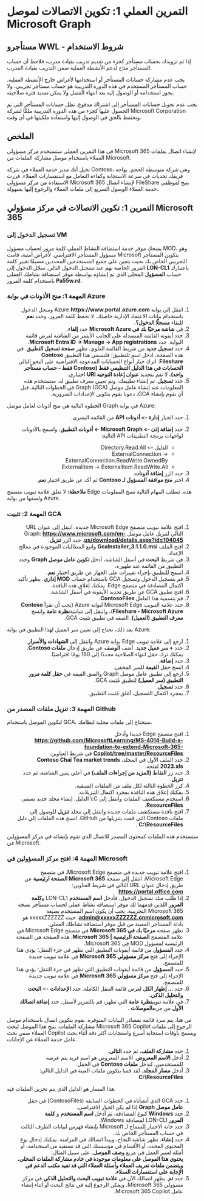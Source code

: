 # التمرين العملي 1: تكوين الاتصالات لموصل Microsoft Graph

## مستأجرو WWL - شروط الاستخدام

إذا تم تزويدك بحساب مستأجر كجزء من تقديم تدريب بقيادة مدرب، فلاحظ أن حساب المستأجر متاح لدعم الأنشطة العملية ضمن التدريب بقيادة المدرب.

يجب عدم مشاركة حسابات المستأجر أو استخدامها لأغراض خارج الأنشطة العملية. حساب المستأجر المستخدم في هذه الدورة التدريبية هو حساب مستأجر تجريبي، ولا يجوز استخدامه أو الوصول إليه بعد انتهاء الفصل ولا يمكن تمديد فترة صلاحيته.

يجب عدم تحويل حسابات المستأجر إلى اشتراك مدفوع. تظل حسابات المستأجر التي تم الحصول عليها كجزء من هذه الدورة التدريبية ملكًا لشركة Microsoft Corporation ونحتفظ بالحق في الوصول إليها واستعادة ملكيتها في أي وقت.

## الملخص

في هذا التمرين العملي ستستخدم مركز مسؤولي Microsoft 365 لإنشاء اتصال بملفات العملاء باستخدام موصل مشاركة الملفات من Microsoft.

تخيل أنك مدير خدمة العملاء في شركة Contoso، وهي شركة متوسطة الحجم. يواجه فريقك تحديات في سرعة الاستجابة وكفاءة التعامل مع استفسارات العملاء. قررت الاستفادة من مركز مسؤولي Microsoft 365 لإنشاء اتصال FileShare يتيح لموظفي خدمة العملاء الوصول السريع إلى ملفات العملاء والرجوع إليها بسهولة.

## التمرين 1: تكوين الاتصالات في مركز مسؤولي Microsoft 365

### تسجيل الدخول إلى VM

يمنحك موفر خدمة استضافة النشاط العملي كلمة مرور لحساب مسؤول MOD، وهو مسؤول المستأجر الافتراضي. لأغراض أمنية، قامت Microsoft بتكوين المستأجر التجريبي الخاص بك بحيث يتعين على جميع المستخدمين المحددين مسبقًا تغيير كلمة المرور الخاصة بهم عند تسجيل الدخول التالي. سجّل الدخول إلى <b>LON-CL1</b> باعتبارك حساب <b>المسؤول</b> المحلي الذي تم إنشاؤه بواسطة موفر استضافة نشاطك العملي باستخدام كلمة المرور <b>Pa55w.rd</b>.

### المهمة 1: منح الأذونات في بوابة Azure

<ol dir='rtl'>
    <li>انتقل إلى بوابة Azure <b>https://www.portal.azure.com</b> وسجل الدخول باستخدام بيانات الاعتماد الإدارية خاصتك. لا تحفظ كلمة المرور، وحدد <b>نعم</b> للبقاء <b> مسجلًا الدخول؟</b>.</li>
    <li>في <b>شاشة مرحبًا بك في Microsoft Azure</b> حدد <b>إلغاء</b>.</li>
    <li>حدد أيقونة القائمة المنسدلة على الجانب الأيسر من الشاشة لعرض قائمة البوابة. حدد <b>Microsoft Entra ID -> Manage -> App registrations</b>.</li>
    <li>حدد <b>تسجيل جديد</b> من شريط القائمة العلوي. تظهر <b>صفحة تسجيل التطبيق</b>. في هذه الصفحة، ادخل اسم للتطبيق؛ فلنسمي هذا التطبيق <b>Contoso Fileshare</b>. اترك خيار أنواع الحسابات المدعومة الافتراضية على النحو التالي <b>الحسابات في هذا الدليل التنظيمي فقط (Contoso فقط - حساب مستأجر واحد).</b> لا تقم بتحديد <b>عنوان إعادة التوجيه URI</b> اختياري.</li>
    <li>حدد <b>تسجيل</b>. تم إنشاء تطبيقك، وتم تعيين معرف تطبيق له. ستستخدم هذه المعلومات عند إنشاء عامل موصل Graph (GCA) في الخطوات التالية. قبل أن نقوم بإنشاء GCA، دعونا نقوم بتكوين الإعدادات الضرورية.</li>
</ol>

الخطوة التالية هي منح أذونات لعامل موصل Graph في بوابة Azure:
<ol dir='rtl'>
    <li>حدد الخيار <b>إدارة -> أذونات API</b> من القائمة اليسرى.</li>
    <li>
        <p>حدد <b>إضافة إذن -> Microsoft Graph -> أذونات التطبيق</b>، واسمح بالأذونات لواجهات برمجة التطبيقات API التالية:</p>
        <ul>
            <li>الدليل -> Directory.Read.All</li>
            <li>ExternalConnection -> ExternalConnection.ReadWrite.OwnedBy</li>
            <li>ExternalItem -> ExternalItem.ReadWrite.All</li>
        </ul>
    </li>
    <li>حدد الزر <b>إضافة أذونات</b>.</li>
    <li>اختر <b>منح موافقة المسؤول لـ Contoso</b> ثم أكد عن طريق اختيار <b>نعم</b>.</li>
</ol>


<b>ملاحظة:</b> لا تغلق علامة تبويب متصفح Edge هذه. تتطلب المهام التالية نسخ المعلومات ولصقها من بوابة Azure.

### المهمة 2: تثبيت GCA

<ol dir='rtl'>
    <li>افتح علامة تبويب متصفح Microsoft Edge جديدة. انتقل إلى عنوان URL التالي لتنزيل عامل موصل Graph: <b><a href="https://www.microsoft.com/en-us/download/details.aspx?id=104045">https://www.microsoft.com/en-us/download/details.aspx?id=104045</a></b>. حدد الزر <b>تنزيل</b>. </li>
    <li>افتح الملف <b>GcaInstaller_3.1.1.0.msi</b> واتبع المطالبات الموجودة في معالج الإعداد. </li>
    <li>في شريط <b>البحث </b>في أسفل الشاشة، أدخل <b>تكوين عامل موصل Graph</b> وحدد التطبيق من القائمة عند ظهوره.</li>
    <li>اسمح للتطبيق بإجراء تغييرات على الجهاز عن طريق اختيار <b>نعم</b>.</li>
    <li>قم بتسجيل الدخول وتسجيل GCA باستخدام حساب <b>MOD إداري</b>. يظهر تأكيد اكتمال المصادقة في متصفح Edge. يمكنك إغلاق هذه النافذة.</li>
    <li>افتح تطبيق GCA عن طريق تحديد الأيقونة في أسفل الشاشة.</li>
    <li>قم بتسمية هذا العامل <b>ContosoFiles</b>.</li>
    <li>حدد علامة التبويب Microsoft Edge لبوابة Azure (يجب أن تقرأ <b>Contoso Fileshare - Microsoft Azure</b>)، وانتقل إلى شاشة<b>نظرة عامة</b> وانسخ <b>معرف التطبيق (العميل)</b>. الصقه في تطبيق تثبيت GCA.</li>
</ol>

بعد ذلك، تحتاج إلى تعيين سر العميل لهذا التطبيق في بوابة Azure.

<ol dir='rtl'>
    <li>ارجع إلى علامة تبويب Edge بوابة Azure وانتقل إلى <b>الشهادات والأسرار</b>.</li>
    <li>حدد <b>+ سر عميل جديد</b>. أضف <b>الوصف</b> عن طريق إدخال <b>ملفات Contoso</b>. يمكنك ترك حقل انتهاء الصلاحية محددًا إلى 180 يومًا افتراضيًا.</li>
    <li>حدد <b>إضافة</b>.</li>
    <li>انسخ حقل <b>القيمة</b> للسر المخفي.</li>
    <li>ارجع إلى تطبيق عامل موصل Graph والصق القيمة في <b>حقل كلمة مرور التطبيق (سر العميل)</b> لتطبيق مُثبت GCA.</li>
    <li>حدد <b>تسجيل</b>.</li>
    <li>بمجرد اكتمال التسجيل، أغلق مُثبت التطبيق.</li>
</ol>

### المهمة 3: تنزيل ملفات المصدر من Github

لتكوين الموصل باستخدام GCA، ستحتاج إلى ملفات محلية لنظامك. 

<ol dir='rtl'>
    <li>افتح متصفح Edge جديدا وأدخل <b><a href="https://github.com/MicrosoftLearning/MS-4014-Build-a-foundation-to-extend-Microsoft-365-Copilot/tree/master/ResourceFiles">https://github.com/MicrosoftLearning/MS-4014-Build-a-foundation-to-extend-Microsoft-365-Copilot/tree/master/ResourceFiles</a></b> في شريط العناوين.</li>
    <li>حدد الملف الأول في المجلد، <b>Contoso Chai Tea market trends 2023.xls</b> لفتحه.</li>
    <li>حدد زر <b>النقاط (المزيد من إجراءات الملف)</b> في أعلى يمين الشاشة، ثم حدد <b>تنزيل</b>.</li>
    <li>كرر الخطوة الثالثة لكل ملف من الملفات المتبقية.</li>
    <li>يمكنك إغلاق هذه النافذة بمجرد اكتمال التنزيلات.</li>
    <li>استخدم مستكشف الملفات وانتقل إلى C:\ الدليل. إنشاء مجلد جديد يسمى <b>ResourceFiles</b>.</li>
    <li>افتح نافذة مستكشف ملفات جديدة وانتقل إلى مجلد <b>تنزيل</b> للوصول إلى ملفات Contoso التي قمت بتنزيلها من GitHub. انسخ هذه الملفات إلى دليل<b> C:\ResourceFiles</b> .</li>
</ol>

ستستخدم هذه الملفات كمحتوى المصدر للاتصال الذي تقوم بإنشائه في مركز المسؤولين في Microsoft.

### المهمة 4: افتح مركز المسؤولين في Microsoft

<ol dir='rtl'>
    <li>افتح علامة تبويب جديدة في متصفح Microsoft Edge. في متصفح Microsoft Edge، انتقل إلى صفحة <b>Microsoft 365 الصفحة ارئيسية</b> عن طريق إدخال عنوان URL التالي في شريط العناوين: <b><a href="https://portal.office.com">https://portal.office.com</a></b></li>
    <li>إذا طُلب منك تسجيل الدخول، فأدخل <b>اسم المستخدم</b> LON-CL1 و<b>كلمة المرور</b> اللذين قدمهما لك موفر استضافة نشاط عملي لحساب مستأجر نسخة Microsoft 365 التجريبية. يجب أن يكون اسم المستخدم بصيغة <b><a href="admin@xxxxxZZZZZZ.onmicrosoft.com">admin@xxxxxZZZZZZ.onmicrosoft.com</a></b>، حيث xxxxxZZZZZZ هو بادئة المستأجر المعينة من قبل موفر استضافة نشاطك العملي. </li>
    <li>تظهر صفحة <b>مرحبًا بك في Microsoft 365</b> في متصفح Microsoft Edge في علامة المتصفح <b>الصفحة الرئيسية | Microsoft 365</b>. هذه الصفحة هي الصفحة الرئيسية لمسؤول MOD في Microsoft 365.</li>
    <li>حدد <b>المسؤول</b> من قائمة أيقونات التطبيق التي تظهر في جزء التنقل؛ يؤدي هذا الإجراء إلى فتح <b>مركز مسؤولي Microsoft 365</b> في علامة تبويب جديدة للمتصفح.</li>
    <li>حدد <b>المسؤول</b> من قائمة أيقونات التطبيق التي تظهر في جزء التنقل؛ يؤدي هذا الإجراء إلى فتح <b>مركز مسؤولي Microsoft 365</b> في علامة تبويب جديدة للمتصفح.</li>
    <li>حدد <b>... إظهار الكل</b> لعرض قائمة التنقل الكاملة. حدد <b>الإعدادات</b> -> <b>البحث والتحليل الذكي.</b></li>
    <li>في علامة تنويب<b>نظرة عامة</b> التي تظهر، قم بالتمرير لأسفل. حدد <b>إضافة اتصالك الأول</b> من مربع<b>الموصلات</b> .</li>
</ol>


من هنا، يتم سرد قائمة بمصادر البيانات المتوفرة. نقوم بتكوين اتصال باستخدام موصل مشاركة الملفات. يتيح هذا الموصل لبحث Microsoft 365 Copilot الرجوع إلى ملفات العملاء ضمن بحث Copilot ويسمح بأوقات استجابة أسرع واستجابات أكثر دقة أثناء بحث عامل خدمة العملاء عن الإجابات.

<ol dir='rtl'>
    <li>حدد <b>مشاركة الملف</b>، ثم حدد <b>التالي</b>.</li>
    <li>أدخل <b>الاسم المعروض</b>. الاسم المعروض هو اسم فريد يتم عرضه للمستخدمين. لندخل <b>ملفات Contoso</b> في الحقل.</li>
    <li>أدخل <b>مسار المجلد.</b> لقد قمنا بتكوين ملفات العينة في الدليل التالي:
        <br>
        <b>C:\ResourceFiles</b>
    </li>
</ol>
  

هذا المسار هو الدليل الذي يتم تخزين الملفات فيه.

<ol dir='rtl'>
    <li>حدد GCA الذي أنشأناه في الخطوات السابقة (ContosoFiles) في حقل <b>عامل موصل Graph</b> إذا لم يكن الخيار الافتراضي.</li>
    <li>حدد <b>Windows</b> كنوع المصادقة، ثم أدخل <b>اسم المستخدم</b> و <b>كلمة المرور</b> LON-CLI لمصادقة Windows.</li>
    <li>حدد خانة الاختيار للسماح لـ Microsoft بإنشاء فهرس لبيانات الطرف الثالث في حساب المستأجر الخاص بك.</li>
    <li>حدد <b>إنشاء</b>.  تظهر شاشة النجاح، ويبدأ اتصالك في المزامنة. يمكنك إدخال نوع المحتوى المحدد، أو الأقسام في مؤسستك التي قد تستفيد من استخدامه، أو أمثلة لسير العمل في مربع <b>وصف الموصل</b>. على سبيل المثال:
        <br>
        <b>يحتوي هذا الموصل على معلومات موجودة في خادم مشاركة الملفات المحلي. ويتضمن ملفات تعريف العملاء وأسئلة العملاء التي قد تفيد مكتب الدعم في الإجابة على استفسارات العملاء.</b>
    </li>
    <li>حدد <b>تم</b>. يظهر اتصالك الآن في <b>علامة تبويب البحث والتحليل الذكي</b> في مركز مسؤولي Microsoft 365، ويمكن الرجوع إليه في نتائج البحث أو أثناء إنشاء عامل Microsoft 365 Copilot.</li>
</ol>
